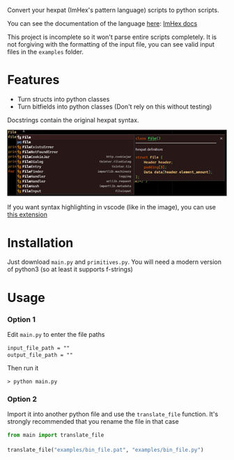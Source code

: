 Convert your hexpat (ImHex's pattern language) scripts to python scripts.

You can see the documentation of the language [here](https://imhex.werwolv.net/docs/): [ImHex docs](https://imhex.werwolv.net/docs/)

This project is incomplete so it won't parse entire scripts completely. It is not forgiving with the formatting of the input file, you can see valid input files in the `examples` folder.

# Features
* Turn structs into python classes
* Turn bitfields into python classes (Don't rely on this without testing)

Docstrings contain the original hexpat syntax.

![Demostration of docstring in vscode with syntax highlighting](resources/HoverFile.png)

If you want syntax highlighting in vscode (like in the image), you can use [this extension](https://github.com/Calcoph/vscode-hexpat)

# Installation
Just download `main.py` and `primitives.py`. You will need a modern version of python3 (so at least it supports f-strings)

# Usage
### Option 1
Edit `main.py` to enter the file paths
```
input_file_path = ""
output_file_path = ""
```
Then run it
```console
> python main.py
```
### Option 2
Import it into another python file and use the `translate_file` function. It's strongly recommended that you rename the file in that case
```python
from main import translate_file

translate_file("examples/bin_file.pat", "examples/bin_file.py")
```

